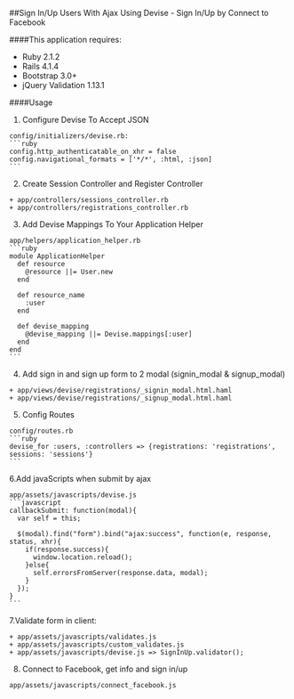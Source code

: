 ##Sign In/Up Users With Ajax Using Devise - Sign In/Up by Connect to Facebook

####This application requires:

  - Ruby 2.1.2
  - Rails 4.1.4
  - Bootstrap 3.0+
  - jQuery Validation 1.13.1

####Usage

  1. Configure Devise To Accept JSON
    
    config/initializers/devise.rb:  
    ```ruby
    config.http_authenticatable_on_xhr = false  
    config.navigational_formats = ['*/*', :html, :json]
    ```
  2. Create Session Controller and Register Controller
    
    + app/controllers/sessions_controller.rb  
    + app/controllers/registrations_controller.rb 

  3. Add Devise Mappings To Your Application Helper
    
    app/helpers/application_helper.rb
    ```ruby
    module ApplicationHelper
      def resource
        @resource ||= User.new
      end

      def resource_name
        :user
      end
     
      def devise_mapping
        @devise_mapping ||= Devise.mappings[:user]
      end
    end
    ```
    
  4. Add sign in and sign up form to 2 modal (signin_modal & signup_modal)
    
    + app/views/devise/registrations/_signin_modal.html.haml  
    + app/views/devise/registrations/_signup_modal.html.haml  

  5. Config Routes
    
    config/routes.rb  
    ```ruby
    devise_for :users, :controllers => {registrations: 'registrations', sessions: 'sessions'}
    ```

  6.Add javaScripts when submit by ajax
    
    app/assets/javascripts/devise.js  
    ```javascript
    callbackSubmit: function(modal){
      var self = this;

      $(modal).find("form").bind("ajax:success", function(e, response, status, xhr){
        if(response.success){
          window.location.reload();        
        }else{
          self.errorsFromServer(response.data, modal);
        }
      });
    }
    ```
    
  7.Validate form in client:
    
    + app/assets/javascripts/validates.js  
    + app/assets/javascripts/custom_validates.js  
    + app/assets/javascripts/devise.js => SignInUp.validator();  

  8. Connect to Facebook, get info and sign in/up
    
    app/assets/javascripts/connect_facebook.js
